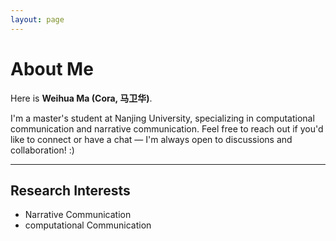 ```yaml
---
layout: page
---
```


# About Me
Here is **Weihua Ma (Cora, 马卫华)**.

I'm a master's student at Nanjing University, specializing in computational communication and narrative communication. Feel free to reach out if you'd like to connect or have a chat — I'm always open to discussions and collaboration! :)

---

## Research Interests

- Narrative Communication
- computational Communication







